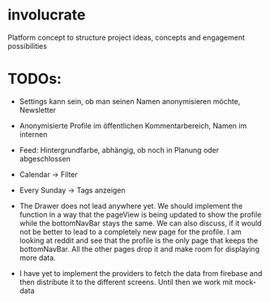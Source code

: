 # involucrate

Platform concept to structure project ideas, concepts and engagement possibilities

# TODOs:


-   Settings kann sein, ob man seinen Namen anonymisieren möchte, Newsletter

-   Anonymisierte Profile im öffentlichen Kommentarbereich, Namen im internen

-   Feed: Hintergrundfarbe, abhängig, ob noch in Planung oder abgeschlossen
-   Calendar -> Filter

-   Every Sunday -> Tags anzeigen


- The Drawer does not lead anywhere yet. We should implement the function in a way that the pageView
  is being updated to show the profile while the bottomNavBar stays the same. We can also discuss, if
  it would not be better to lead to a completely new page for the profile. I am looking at reddit and see
  that the profile is the only page that keeps the bottomNavBar. All the other pages drop it and make
  room for displaying more data.



- I have yet to implement the providers to fetch the data from firebase and then
  distribute it to the different screens. Until then we work mit mock-data
